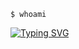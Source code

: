 ```
$ whoami
```
[![Typing SVG](https://readme-typing-svg.demolab.com?font=Fira+Code&pause=1000&color=FFFFFF&background=000000&vCenter=true&width=600&height=100&lines=nate+swenson;cloud+engineer+%40+goodleap;aws+%C2%B7+terraform+%C2%B7+kubernetes;skills%3A+aws+terraform+kubernetes+python;skills%3A+datadog+containers+ci-cd+shell;%E2%98%81%EF%B8%8F+building+cloud+infrastructure;%F0%9F%A4%96+exploring+ai+and+automation;%F0%9F%8C%8D+volunteering+with+givepower;%F0%9F%92%AA+fitness+%C2%B7+%F0%9F%94%AC+stem+%C2%B7+%F0%9F%91%B6+kids+%C2%B7+%F0%9F%92%BB+coding;linkedin.com%2Fin%2Fnatejswenson;natejswenson.github.io%2Fmy-resume)](https://git.io/typing-svg)